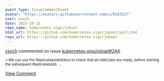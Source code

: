 ```yaml
---
event_type: IssueCommentEvent
avatar: "https://avatars.githubusercontent.com/u/814322?"
user: vsoch
date: 2023-10-15
repo_name: kubernetes-sigs/jobset
html_url: https://github.com/kubernetes-sigs/jobset/pull/244
repo_url: https://github.com/kubernetes-sigs/jobset
---
```


<a href='https://github.com/vsoch' target='_blank'>vsoch</a> commented on issue <a href='https://github.com/kubernetes-sigs/jobset/pull/244' target='_blank'>kubernetes-sigs/jobset#244</a>.

<small>> We can use the ReplicatedJobStatus to check that all child jobs are ready, before starting the subsequent ReplicatedJob....</small>

<a href='https://github.com/kubernetes-sigs/jobset/pull/244' target='_blank'>View Comment</a>